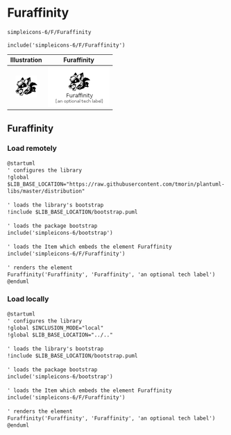 # Furaffinity


```text
simpleicons-6/F/Furaffinity
```

```text
include('simpleicons-6/F/Furaffinity')
```



| Illustration | Furaffinity |
| :---: | :---: |
| ![illustration for Illustration](../../simpleicons-6/F/Furaffinity.png) | ![illustration for Furaffinity](../../simpleicons-6/F/Furaffinity.Local.png) |




## Furaffinity

### Load remotely
```plantuml
@startuml
' configures the library
!global $LIB_BASE_LOCATION="https://raw.githubusercontent.com/tmorin/plantuml-libs/master/distribution"

' loads the library's bootstrap
!include $LIB_BASE_LOCATION/bootstrap.puml

' loads the package bootstrap
include('simpleicons-6/bootstrap')

' loads the Item which embeds the element Furaffinity
include('simpleicons-6/F/Furaffinity')

' renders the element
Furaffinity('Furaffinity', 'Furaffinity', 'an optional tech label')
@enduml
```

### Load locally
```plantuml
@startuml
' configures the library
!global $INCLUSION_MODE="local"
!global $LIB_BASE_LOCATION="../.."

' loads the library's bootstrap
!include $LIB_BASE_LOCATION/bootstrap.puml

' loads the package bootstrap
include('simpleicons-6/bootstrap')

' loads the Item which embeds the element Furaffinity
include('simpleicons-6/F/Furaffinity')

' renders the element
Furaffinity('Furaffinity', 'Furaffinity', 'an optional tech label')
@enduml
```

